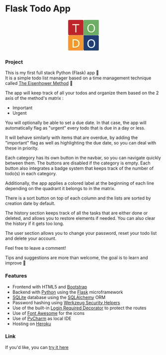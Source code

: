 # Flask Todo App

<p align="center" margin-top="30">
  <img width="100" src="./static/logo.jpg" alt="Logo">
</p>

### Project

This is my first full stack Python (Flask) app :tada:  
It is a simple todo list manager based on a time management technique called [The Eisenhower Method](https://en.wikipedia.org/wiki/Time_management#The_Eisenhower_Method) :memo:  

The app will keep track of all your todos and organize them based on the 2 axis of the method's matrix :
-   Important
-   Urgent  

You will optionally be able to set a due date. In that case, the app will automatically flag as "urgent" every todo that is due in a day or less.  

It will behave similarly with items that are overdue, by adding the "important" flag  as well as highlighting the due date, so you can deal with these in priority.  

Each category has its own button in the navbar, so you can navigate quickly between them. The buttons are disabled if the category is empty. Each button also integrates a badge system that keeps track of the number of todo(s) in each category.  

Additionally, the app applies a colored label at the beginning of each line depending on the quadrant it belongs to in the matrix.  

There is a sort button on top of each column and the lists are sorted by creation date by default.  

The history section keeps track of all the tasks that are either done or deleted, and allows you to restore elements if needed. You can also clear the history if it gets too long.  

The user section allows you to change your password, reset your todo list and delete your account. 

Feel free to leave a comment!  

Tips and suggestions are more than welcome, the goal is to learn and improve :rocket:

### Features

-   Frontend with HTML5 and [Bootstrap](https://getbootstrap.com/)
-   Backend with [Python](https://www.python.org/) using the [Flask](https://flask.palletsprojects.com/en/1.1.x/) microframework
-   [SQLite](https://sqlite.org/index.html) database using the [SQLAlchemy](https://www.sqlalchemy.org/) ORM
-   Password hashing using [Werkzeug Security Helpers](https://werkzeug.palletsprojects.com/en/1.0.x/utils/#module-werkzeug.security)
-   Use of the built-in [Login Required Decorator](https://flask.palletsprojects.com/en/1.1.x/patterns/viewdecorators/) to protect the routes
-   Use of [Font Awesome](https://fontawesome.com/) for the icons
-   Use of [PyCharm](https://www.jetbrains.com/pycharm/) as local IDE
-   Hosting on [Heroku](https://www.heroku.com/home)

### Link

If you'd like, you can [try it here](http://todo-matrix.herokuapp.com/)
